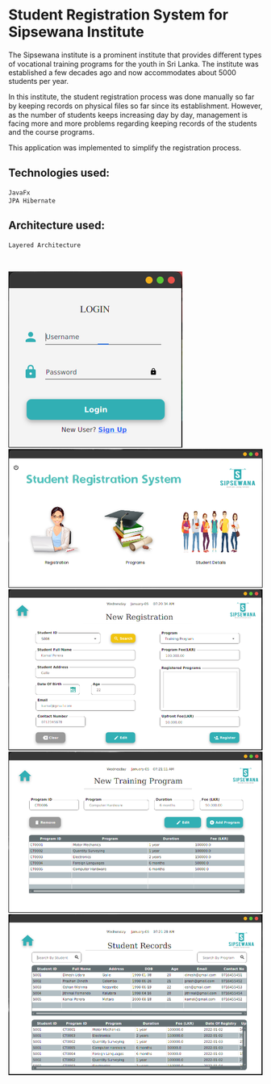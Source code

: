 # **Student Registration System for Sipsewana Institute**

The Sipsewana institute is a prominent institute that provides diﬀerent types of vocational training programs for the youth in Sri Lanka. The institute was established a few decades ago and now accommodates about 5000 students per year.

In this institute, the student registration process was done manually so far by keeping records on physical ﬁles so far since its establishment. However, as the number of students keeps increasing day by day, management is facing more and more problems regarding keeping records of the students and the course programs.

This application was implemented to simplify the registration process.

##

## **Technologies used:**

    JavaFx
    JPA Hibernate

##

## **Architecture used:**

    Layered Architecture
    
<br>

<img src = "src/lk/ijse/registration_system/view/assets/images/ss/login.png"/> <br>
<img src = "src/lk/ijse/registration_system/view/assets/images/ss/dashboard.png"/> <br>
<img src = "src/lk/ijse/registration_system/view/assets/images/ss/student_registration.png"/> <br>
<img src = "src/lk/ijse/registration_system/view/assets/images/ss/program_registration.png"/> <br>
<img src = "src/lk/ijse/registration_system/view/assets/images/ss/student_records.png"/>
